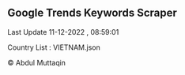 

## Google Trends Keywords Scraper 
 
Last Update 11-12-2022 , 08:59:01

Country List :
VIETNAM.json



© Abdul Muttaqin 
